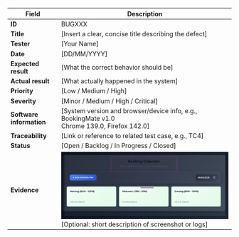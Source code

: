 | Field                 | Description                                                                                                                                 |
|-----------------------|---------------------------------------------------------------------------------------------------------------------------------------------|
| **ID**                | BUGXXX                                                                                                                                     |
| **Title**             | [Insert a clear, concise title describing the defect]                                                                                      |
| **Tester**            | [Your Name]                                                                                                                                |
| **Date**              | [DD/MM/YYYY]                                                                                                                               |
| **Expected result**   | [What the correct behavior should be]                                                                                                      |
| **Actual result**     | [What actually happened in the system]                                                                                                     |
| **Priority**          | [Low / Medium / High]                                                                                                                      |
| **Severity**          | [Minor / Medium / High / Critical]                                                                                                         |
| **Software information** | [System version and browser/device info, e.g., BookingMate v1.0<br>Chrome 139.0, Firefox 142.0]                                     |
| **Traceability**      | [Link or reference to related test case, e.g., TC4]                                                                                        |
| **Status**            | [Open / Backlog / In Progress / Closed]                                                                                                    |
| **Evidence**          | ![Optional image](../../docs/source-documents/images/example.png)<br>[Optional: short description of screenshot or logs]        |
